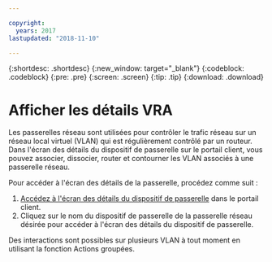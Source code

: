 ```yaml
---

copyright:
  years: 2017
lastupdated: "2018-11-10"

---
```


{:shortdesc: .shortdesc}
{:new_window: target="_blank"}
{:codeblock: .codeblock}
{:pre: .pre}
{:screen: .screen}
{:tip: .tip}
{:download: .download}

# Afficher les détails VRA

Les passerelles réseau sont utilisées pour contrôler le trafic réseau sur un réseau local virtuel (VLAN) qui est régulièrement contrôlé par un routeur. Dans l'écran des détails du dispositif de passerelle sur le portail client, vous pouvez associer, dissocier, router et contourner les VLAN associés à une passerelle réseau.

Pour accéder à l'écran des détails de la passerelle, procédez comme suit :

1. [Accédez à l'écran des détails du dispositif de passerelle](access-gateway-appliances.html) dans le portail client.
2. Cliquez sur le nom du dispositif de passerelle de la passerelle réseau désirée pour accéder à l'écran des détails du dispositif de passerelle.

Des interactions sont possibles sur plusieurs VLAN à tout moment en utilisant la fonction Actions groupées.
